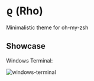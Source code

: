 # ϱ (Rho)
Minimalistic theme for oh-my-zsh

## Showcase

Windows Terminal:

![windows-terminal](https://raw.githubusercontent.com/andrejreznik/rho-zsh-theme/master/showcases/windows-terminal.png)
